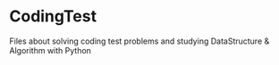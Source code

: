# CodingTest

Files about solving coding test problems and studying DataStructure & Algorithm with Python

